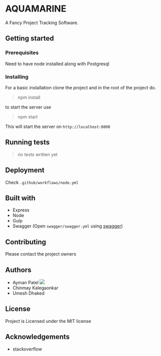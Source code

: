 # AQUAMARINE
A Fancy Project Tracking Software.

## Getting started

### Prerequisites
Need to have node installed along with Postgresql 

### Installing
For a basic installation clone the project and in the root of the project do. 

> npm install

to start the server use

> npm start

This will start the server on `http://localhost:8000`

## Running tests 

> no tests written yet
## Deployment

Check `.github/workflows/node.yml`

## Built with

 - Express
 - Node
 - Gulp
 - Swagger (Open `swagger/swagger.yml` using [swagger](https://editor.swagger.io))

## Contributing

Please contact the project owners

## Authors
- Ayman Patel <a href="https://github.com/AymanArif"><img src="https://img.shields.io/github/followers/AymanArif?style=social"></a>
- Chinmay Kalegaonkar
- Umesh Dhaked

## License
Project is Licensed under the MIT license

## Acknowledgements

- stackoverflow
